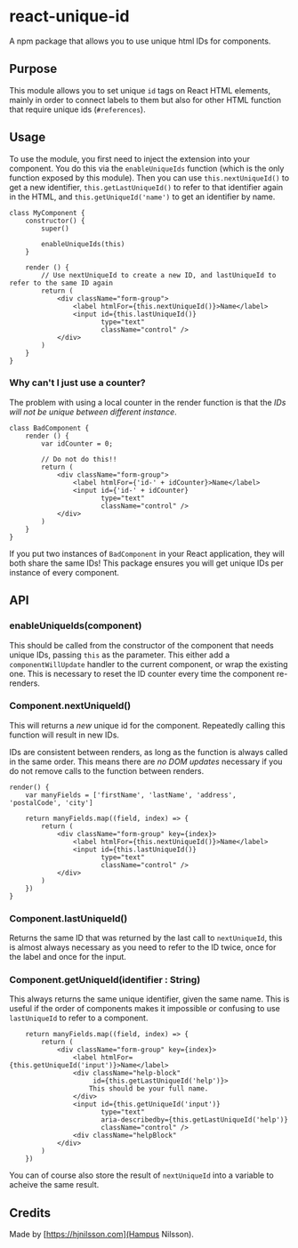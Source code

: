 # react-unique-id
A npm package that allows you to use unique html IDs for components.

## Purpose

This module allows you to set unique `id` tags on React HTML elements,
mainly in order to connect labels to them but also for other HTML function
that require unique ids (`#references`).

## Usage

To use the module, you first need to inject the extension into
your component. You do this via the `enableUniqueIds` function
(which is the only function exposed by this module). Then you
can use `this.nextUniqueId()` to get a new identifier,
`this.getLastUniqueId()` to refer to that identifier again in the HTML,
and `this.getUniqueId('name')` to get an identifier by name.

    class MyComponent {
        constructor() {
            super()

            enableUniqueIds(this)
        }

        render () {
            // Use nextUniqueId to create a new ID, and lastUniqueId to refer to the same ID again
            return (
                <div className="form-group">
                    <label htmlFor={this.nextUniqueId()}>Name</label>
                    <input id={this.lastUniqueId()}
                           type="text"
                           className="control" />
                </div>
            )
        }
    }

### Why can't I just use a counter?

The problem with using a local counter in the render function is
that the *IDs will not be unique between different instance*.

    class BadComponent {
        render () {
            var idCounter = 0;

            // Do not do this!!
            return (
                <div className="form-group">
                    <label htmlFor={'id-' + idCounter}>Name</label>
                    <input id={'id-' + idCounter}
                           type="text"
                           className="control" />
                </div>
            )
        }
    }

If you put two instances of `BadComponent` in your React application,
they will both share the same IDs! This package ensures you will get
unique IDs per instance of every component.

## API

### enableUniqueIds(component)

This should be called from the constructor of the component that needs unique IDs,
passing `this` as the parameter. This either add a `componentWillUpdate` handler
to the current component, or wrap the existing one. This is necessary to reset
the ID counter every time the component re-renders.

### Component.nextUniqueId()

This will returns a *new* unique id for the component. Repeatedly calling
this function will result in new IDs.

IDs are consistent between renders, as long as the function is always called
in the same order. This means there are *no DOM updates* necessary if you do
not remove calls to the function between renders.

    render() {
        var manyFields = ['firstName', 'lastName', 'address', 'postalCode', 'city']
        
        return manyFields.map((field, index) => {
            return (
                <div className="form-group" key={index}>
                    <label htmlFor={this.nextUniqueId()}>Name</label>
                    <input id={this.lastUniqueId()}
                           type="text"
                           className="control" />
                </div>
            )
        })
    }

### Component.lastUniqueId()

Returns the same ID that was returned by the last call to `nextUniqueId`,
this is almost always necessary as you need to refer to the ID twice, once
for the label and once for the input.

### Component.getUniqueId(identifier : String) 

This always returns the same unique identifier, given the same name. 
This is useful if the order of components makes it impossible or confusing 
to use `lastUniqueId` to refer to a component.

        return manyFields.map((field, index) => {
            return (
                <div className="form-group" key={index}>
                    <label htmlFor={this.getUniqueId('input')}>Name</label>
                    <div className="help-block"
                         id={this.getLastUniqueId('help')}>
                        This should be your full name.
                    </div>
                    <input id={this.getUniqueId('input')}
                           type="text"
                           aria-describedby={this.getLastUniqueId('help')}
                           className="control" />
                    <div className="helpBlock"
                </div>
            )
        })

You can of course also store the result of `nextUniqueId` into a variable
to acheive the same result.

## Credits

Made by [https://hjnilsson.com](Hampus Nilsson).